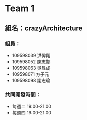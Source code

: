 # Team 1

## 組名：crazyArchitecture

### 組員：
- 109598039 洪偉翔
- 109598052 陳志賢
- 109598063 吳昱成
- 109598071 方子元
- 109598098 謝志瑜

### 共同開發時間：
- 每週二 19:00-21:00
- 每週四 19:00-21:00